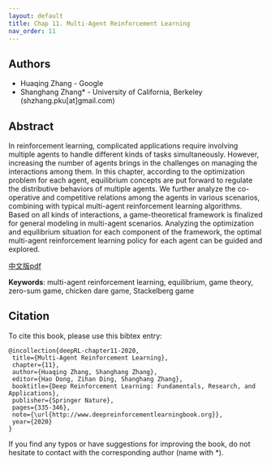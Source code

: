 ```yaml
---
layout: default
title: Chap 11. Multi-Agent Reinforcement Learning
nav_order: 11
---
```


## Authors

- Huaqing Zhang - Google
- Shanghang Zhang* - University of California, Berkeley (shzhang.pku[at]gmail.com)

## Abstract

In reinforcement learning, complicated applications require involving multiple agents to handle different kinds of tasks simultaneously. However, increasing the number of agents brings in the challenges on managing the interactions among them. In this chapter, according to the optimization problem for each agent, equilibrium concepts are put forward to regulate the distributive behaviors of multiple agents. We further analyze the co-operative and competitive relations among the agents in various scenarios, combining with typical multi-agent reinforcement learning algorithms. Based on all kinds of interactions, a game-theoretical framework is finalized for general modeling in multi-agent scenarios. Analyzing the optimization and equilibrium situation for each component of the framework, the optimal multi-agent reinforcement learning policy for each agent can be guided and explored.

[中文版pdf](/assets/pdfs/ch11.pdf)

**Keywords**: multi-agent reinforcement learning, equilibrium, game theory, zero-sum game, chicken dare game, Stackelberg game

## Citation

To cite this book, please use this bibtex entry:

```
@incollection{deepRL-chapter11-2020,
 title={Multi-Agent Reinforcement Learning},
 chapter={11},
 author={Huaqing Zhang, Shanghang Zhang},
 editor={Hao Dong, Zihan Ding, Shanghang Zhang},
 booktitle={Deep Reinforcement Learning: Fundamentals, Research, and Applications},
 publisher={Springer Nature},
 pages={335-346},
 note={\url{http://www.deepreinforcementlearningbook.org}},
 year={2020}
}
```



If you find any typos or have suggestions for improving the book, do not hesitate to contact with the corresponding author (name with *).